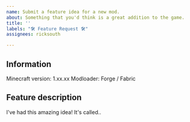 ```yaml
---
name: Submit a feature idea for a new mod.
about: Something that you'd think is a great addition to the game.
title: ''
labels: "🛠 Feature Request 🛠"
assignees: ricksouth

---
```


## **Information**
Minecraft version: 1.xx.xx
Modloader: Forge / Fabric


## **Feature description**
I've had this amazing idea! It's called..
